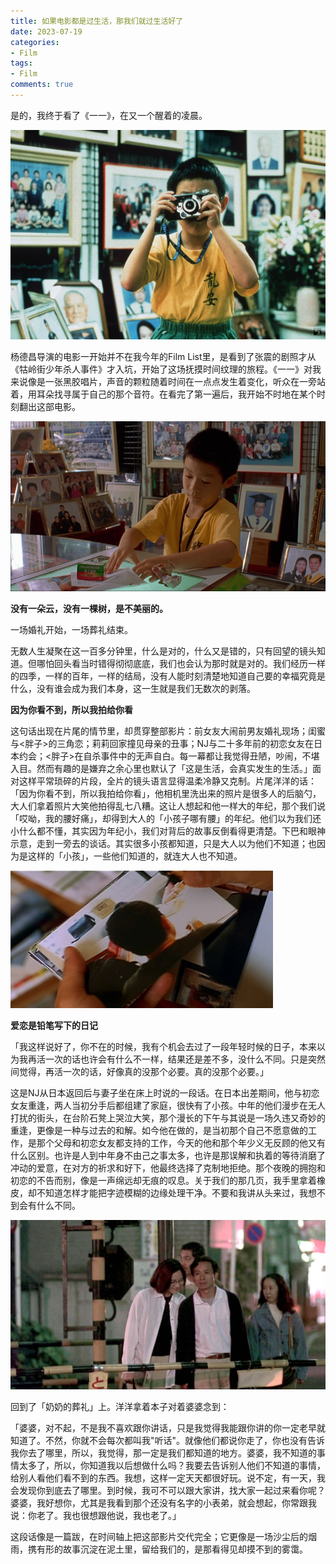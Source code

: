```yaml
---
title: 如果电影都是过生活，那我们就过生活好了
date: 2023-07-19
categories: 
- Film
tags: 
- Film
comments: true
---
```


是的，我终于看了《一一》，在又一个醒着的凌晨。

<!-- more -->

![《一一》海报](../images/posts/movie-life/A1501297102.jpeg)

杨德昌导演的电影一开始并不在我今年的Film List里，是看到了张震的剧照才从《牯岭街少年杀人事件》才入坑，开始了这场抚摸时间纹理的旅程。《一一》对我来说像是一张黑胶唱片，声音的颗粒随着时间在一点点发生着变化，听众在一旁站着，用耳朵找寻属于自己的那个音符。在看完了第一遍后，我开始不时地在某个时刻翻出这部电影。

![电影剧照](../images/posts/movie-life/fx_0006.jpg)

**没有一朵云，没有一棵树，是不美丽的。**

一场婚礼开始，一场葬礼结束。

无数人生凝聚在这一百多分钟里，什么是对的，什么又是错的，只有回望的镜头知道。但哪怕回头看当时错得彻彻底底，我们也会认为那时就是对的。我们经历一样的四季，一样的百年，一样的结局，没有人能时刻清楚地知道自己要的幸福究竟是什么，没有谁会成为我们本身，这一生就是我们无数次的剥落。

**因为你看不到，所以我拍给你看**

这句话出现在片尾的情节里，却贯穿整部影片：前女友大闹前男友婚礼现场；闺蜜与&lt;胖子&gt;的三角恋；莉莉回家撞见母亲的丑事；NJ与二十多年前的初恋女友在日本约会；&lt;胖子&gt;在自杀事件中的无声自白。每一幕都让我觉得丑陋，吵闹，不堪入目。然而有趣的是嫌弃之余心里也默认了「这是生活，会真实发生的生活。」面对这样平常琐碎的片段，全片的镜头语言显得温柔冷静又克制。片尾洋洋的话：「因为你看不到，所以我拍给你看」，他相机里洗出来的照片是很多人的后脑勺，大人们拿着照片大笑他拍得乱七八糟。这让人想起和他一样大的年纪，那个我们说「哎呦，我的腰好痛」，却得到大人的「小孩子哪有腰」的年纪。他们以为我们还小什么都不懂，其实因为年纪小，我们对背后的故事反倒看得更清楚。下巴和眼神示意，走到一旁去的谈话。其实很多小孩都知道，只是大人以为他们不知道；也因为是这样的「小孩」，一些他们知道的，就连大人也不知道。

![洋洋的照片](../images/posts/movie-life/YiYi_11.jpg)

**爱恋是铅笔写下的日记**

「我这样说好了，你不在的时候，我有个机会去过了一段年轻时候的日子，本来以为我再活一次的话也许会有什么不一样，结果还是差不多，没什么不同。只是突然间觉得，再活一次的话，好像真的没那个必要。真的没那个必要。」

这是NJ从日本返回后与妻子坐在床上时说的一段话。在日本出差期间，他与初恋女友重逢，两人当初分手后都组建了家庭，很快有了小孩。中年的他们漫步在无人打扰的街头，在台阶石凳上哭泣大笑，那个漫长的下午与其说是一场久违又奇妙的重逢，更像是一种与过去的和解。如今他在做的，是当初那个自己不愿意做的工作，是那个父母和初恋女友都支持的工作，今天的他和那个年少义无反顾的他又有什么区别。也许是人到中年身不由己之事太多，也许是那误解和执着的等待消磨了冲动的爱意，在对方的祈求和好下，他最终选择了克制地拒绝。那个夜晚的拥抱和初恋的不告而别，像是一声绵远却无痕的叹息。关于我们的那几页，我手里拿着橡皮，却不知道怎样才能把字迹模糊的边缘处理干净。不要和我讲从头来过，我想不到会有什么不同。

![电影截图](../images/posts/movie-life/m2.jpg)

回到了「奶奶的葬礼」上。洋洋拿着本子对着婆婆念到：

「婆婆，对不起，不是我不喜欢跟你讲话，只是我觉得我能跟你讲的你一定老早就知道了。不然，你就不会每次都叫我"听话"。就像他们都说你走了，你也没有告诉我你去了哪里，所以，我觉得，那一定是我们都知道的地方。婆婆，我不知道的事情太多了，所以，你知道我以后想做什么吗？我要去告诉别人他们不知道的事情，给别人看他们看不到的东西。我想，这样一定天天都很好玩。说不定，有一天，我会发现你到底去了哪里。到时候，我可不可以跟大家讲，找大家一起过来看你呢？婆婆，我好想你，尤其是我看到那个还没有名字的小表弟，就会想起，你常跟我说：你老了。我也很想跟他说，我也老了。」

这段话像是一篇跋，在时间轴上把这部影片交代完全；它更像是一场沙尘后的烟雨，携有形的故事沉淀在泥土里，留给我们的，是那看得见却摸不到的雾霭。

